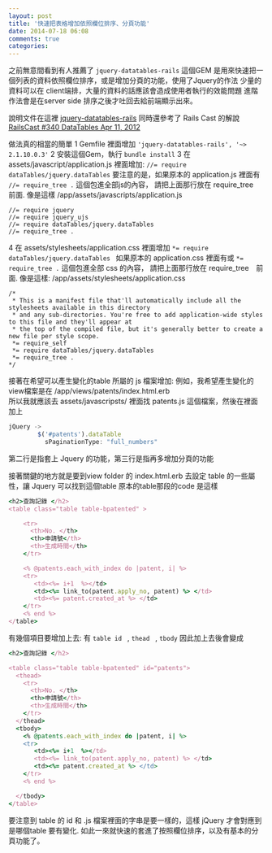 ```yaml
---
layout: post
title: '快速把表格增加依照欄位排序、分頁功能'
date: 2014-07-18 06:08
comments: true
categories:
---
```

之前無意間看到有人推薦了 `jquery-datatables-rails` 這個GEM
是用來快速把一個列表的資料依照欄位排序，或是增加分頁的功能，使用了Jquery的作法
少量的資料可以在 client端排，大量的資料的話應該會造成使用者執行的效能問題
進階作法會是在server side 排序之後才吐回去給前端顯示出來。

說明文件在這裡
[jquery-datatables-rails](https://github.com/dangjlin/jquery-datatables-rails)
同時還參考了 Rails Cast 的解說
[RailsCast #340 DataTables Apr 11, 2012](http://railscasts.com/episodes/340-datatables)

做法真的相當的簡單
1 Gemfile 裡面增加
`'jquery-datatables-rails', '~> 2.1.10.0.3'`
2 安裝這個Gem，執行
`bundle install`
3 在 assets/javascript/application.js 裡面增加:
`//= require dataTables/jquery.dataTables`
要注意的是，如果原本的 application.js 裡面有  `//= require_tree .` 這個包進全部js的內容， 請把上面那行放在 require_tree　前面.
像是這樣
/app/assets/javascripts/application.js

```
//= require jquery
//= require jquery_ujs
//= require dataTables/jquery.dataTables
//= require_tree .
```
4 在 assets/stylesheets/application.css 裡面增加
`*= require dataTables/jquery.dataTables `
如果原本的 application.css 裡面有或 `*= require_tree .` 這個包進全部 css 的內容， 請把上面那行放在 require_tree　前面. 像是這樣:
/app/assets/stylesheets/application.css

```
/*
 * This is a manifest file that'll automatically include all the stylesheets available in this directory
 * and any sub-directories. You're free to add application-wide styles to this file and they'll appear at
 * the top of the compiled file, but it's generally better to create a new file per style scope.
 *= require_self
 *= require dataTables/jquery.dataTables
 *= require_tree .
*/
```
接著在希望可以產生變化的table 所屬的 js 檔案增加:
例如，我希望產生變化的view檔案是在  /app/views/patents/index.html.erb  
所以我就應該去 assets/javascripsts/ 裡面找  patents.js 這個檔案，然後在裡面加上
```javascript
jQuery ->
        $('#patents').dataTable
          sPaginationType: "full_numbers"
```
第二行是指套上 Jquery 的功能，第三行是指再多增加分頁的功能

接著關鍵的地方就是要到view folder 的 index.html.erb 去設定 table 的一些屬性，讓 Jquery 可以找到這個table
原本的table那段的code 是這樣
```ruby
<h2>查詢記錄 </h2>
<table class="table table-bpatented" >

    <tr>
      <th>No. </th>
      <th>申請號</th>
      <th>生成時間</th>
    </tr>

    <% @patents.each_with_index do |patent, i| %>
    <tr>
       <td><%= i+1  %></td>
       <td><%= link_to(patent.apply_no, patent) %> </td>
       <td><%= patent.created_at %> </td>
    </tr>
    <% end %>
</table>
```
有幾個項目要增加上去: 有 `table id ` , `thead `  , `tbody`
因此加上去後會變成
```ruby
<h2>查詢記錄 </h2>

<table class="table table-bpatented" id="patents">
  <thead>
    <tr>
      <th>No. </th>
      <th>申請號</th>
      <th>生成時間</th>
    </tr>
  </thead>
  <tbody>
    <% @patents.each_with_index do |patent, i| %>
    <tr>
       <td><%= i+1  %></td>
       <td><%= link_to(patent.apply_no, patent) %> </td>
       <td><%= patent.created_at %> </td>
    </tr>
    <% end %>

  </tbody>
</table>

```

要注意到 table 的 id  和 .js 檔案裡面的字串是要一樣的，這樣 jQuery 才會對應到是哪個table 要有變化.
如此一來就快速的套進了按照欄位排序，以及有基本的分頁功能了。
